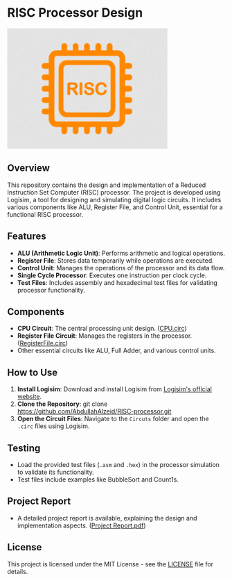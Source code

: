 # RISC Processor Design

![Alt text](/images/RISC.png)

## Overview
This repository contains the design and implementation of a Reduced Instruction Set Computer (RISC) processor. The project is developed using Logisim, a tool for designing and simulating digital logic circuits. It includes various components like ALU, Register File, and Control Unit, essential for a functional RISC processor.

## Features
- **ALU (Arithmetic Logic Unit)**: Performs arithmetic and logical operations.
- **Register File**: Stores data temporarily while operations are executed.
- **Control Unit**: Manages the operations of the processor and its data flow.
- **Single Cycle Processor**: Executes one instruction per clock cycle.
- **Test Files**: Includes assembly and hexadecimal test files for validating processor functionality.

## Components
- **CPU Circuit**: The central processing unit design. ([CPU.circ](https://github.com/AbdullahAlzeid/RISC-processor/blob/main/Project/202_ICS233_53_COE301_52_Group1_SingleCycle/Circuts/CPU.circ))
- **Register File Circuit**: Manages the registers in the processor. ([RegisterFile.circ](https://github.com/AbdullahAlzeid/RISC-processor/blob/main/Project/202_ICS233_53_COE301_52_Group1_SingleCycle/Circuts/RegisterFile.circ))
- Other essential circuits like ALU, Full Adder, and various control units.

## How to Use
1. **Install Logisim**: Download and install Logisim from [Logisim's official website](http://www.cburch.com/logisim/).
2. **Clone the Repository**: git clone https://github.com/AbdullahAlzeid/RISC-processor.git
3. **Open the Circuit Files**: Navigate to the `Circuts` folder and open the `.circ` files using Logisim.

## Testing
- Load the provided test files (`.asm` and `.hex`) in the processor simulation to validate its functionality.
- Test files include examples like BubbleSort and Count1s.

## Project Report
- A detailed project report is available, explaining the design and implementation aspects. ([Project Report.pdf](https://github.com/AbdullahAlzeid/RISC-processor/blob/main/Project/202_ICS233_53_COE301_52_Group1_SingleCycle/Project%20Report.pdf))


## License
This project is licensed under the MIT License - see the [LICENSE](LICENSE) file for details.


